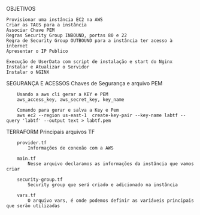 OBJETIVOS

    Provisionar uma instância EC2 na AWS
    Criar as TAGS para a instância
    Associar Chave PEM
    Regras Security Group INBOUND, portas 80 e 22
    Regra de Security Group OUTBOUND para a instância ter acesso à internet
    Apresentar o IP Publico

    Execução de UserData com script de instalação e start do Nginx
    Instalar e Atualizar o Servidor
    Instalar o NGINX


SEGURANÇA E ACESSOS
    Chaves de Segurança e arquivo PEM

        Usando a aws cli gerar a KEY e PEM
        aws_access_key, aws_secret_key, key_name

        Comando para gerar e salva a Key e Pem
        aws ec2 --region us-east-1  create-key-pair --key-name labtf --query 'labtf' --output text > labtf.pem

TERRAFORM
    Principais arquivos TF

        provider.tf
            Informações de conexão com a AWS

        main.tf
            Nesse arquivo declaramos as informações da instância que vamos criar

        security-group.tf
            Security group que será criado e adicionado na instância

        vars.tf
            O arquivo vars, é onde podemos definir as variáveis principais que serão utilizadas